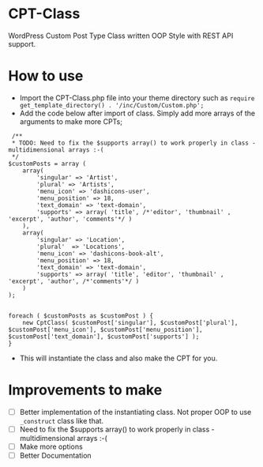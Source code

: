 # CPT-Class

WordPress Custom Post Type Class written OOP Style with REST API support.

# How to use

- Import the CPT-Class.php file into your theme directory such as `require get_template_directory() . '/inc/Custom/Custom.php';`
- Add the code below after import of class. Simply add more arrays of the arguments to make more CPTs;

```
 /**
 * TODO: Need to fix the $supports array() to work properly in class - multidimensional arrays :-(
 */
$customPosts = array (
	array(
		'singular' => 'Artist',
		'plural' => 'Artists',
		'menu_icon' => 'dashicons-user',
		'menu_position' => 18,
		'text_domain' => 'text-domain',
		'supports' => array( 'title', /*'editor', 'thumbnail' , 'excerpt', 'author', 'comments'*/ )
	),
	array(
		'singular' => 'Location',
		'plural'  => 'Locations',
		'menu_icon' => 'dashicons-book-alt',
		'menu_position' => 18,
		'text_domain' => 'text-domain',
		'supports' => array( 'title', 'editor', 'thumbnail' , 'excerpt', 'author', /*'comments'*/ )
	)
);


foreach ( $customPosts as $customPost ) {
	new CptClass( $customPost['singular'], $customPost['plural'], $customPost['menu_icon'], $customPost['menu_position'], $customPost['text_domain'], $customPost['supports'] );
}
```

- This will instantiate the class and also make the CPT for you.

# Improvements to make

- [ ] Better implementation of the instantiating class. Not proper OOP to use `_construct` class like that.
- [ ] Need to fix the $supports array() to work properly in class - multidimensional arrays :-(
- [ ] Make more options
- [ ] Better Documentation
